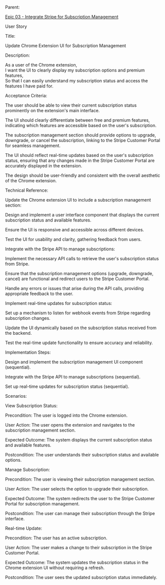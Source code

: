 Parent: 

[Epic 03 - Integrate Stripe for Subscription Management](epic-03.md)

User Story

Title:

Update Chrome Extension UI for Subscription Management

Description:

As a user of the Chrome extension,  
I want the UI to clearly display my subscription options and premium features,  
So that I can easily understand my subscription status and access the features I have paid for.

Acceptance Criteria:

The user should be able to view their current subscription status prominently on the extension's main interface.

The UI should clearly differentiate between free and premium features, indicating which features are accessible based on the user's subscription.

The subscription management section should provide options to upgrade, downgrade, or cancel the subscription, linking to the Stripe Customer Portal for seamless management.

The UI should reflect real-time updates based on the user's subscription status, ensuring that any changes made in the Stripe Customer Portal are accurately displayed in the extension.

The design should be user-friendly and consistent with the overall aesthetic of the Chrome extension.

Technical Reference:

Update the Chrome extension UI to include a subscription management section:

Design and implement a user interface component that displays the current subscription status and available features.

Ensure the UI is responsive and accessible across different devices.

Test the UI for usability and clarity, gathering feedback from users.

Integrate with the Stripe API to manage subscriptions:

Implement the necessary API calls to retrieve the user's subscription status from Stripe.

Ensure that the subscription management options (upgrade, downgrade, cancel) are functional and redirect users to the Stripe Customer Portal.

Handle any errors or issues that arise during the API calls, providing appropriate feedback to the user.

Implement real-time updates for subscription status:

Set up a mechanism to listen for webhook events from Stripe regarding subscription changes.

Update the UI dynamically based on the subscription status received from the backend.

Test the real-time update functionality to ensure accuracy and reliability.

Implementation Steps:

Design and implement the subscription management UI component (sequential).

Integrate with the Stripe API to manage subscriptions (sequential).

Set up real-time updates for subscription status (sequential).

Scenarios:

View Subscription Status:

Precondition: The user is logged into the Chrome extension.

User Action: The user opens the extension and navigates to the subscription management section.

Expected Outcome: The system displays the current subscription status and available features.

Postcondition: The user understands their subscription status and available options.

Manage Subscription:

Precondition: The user is viewing their subscription management section.

User Action: The user selects the option to upgrade their subscription.

Expected Outcome: The system redirects the user to the Stripe Customer Portal for subscription management.

Postcondition: The user can manage their subscription through the Stripe interface.

Real-time Update:

Precondition: The user has an active subscription.

User Action: The user makes a change to their subscription in the Stripe Customer Portal.

Expected Outcome: The system updates the subscription status in the Chrome extension UI without requiring a refresh.

Postcondition: The user sees the updated subscription status immediately.
